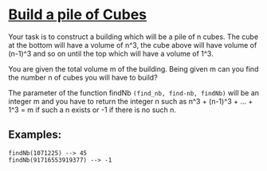 # [Build a pile of Cubes](https://www.codewars.com/kata/build-a-pile-of-cubes "https://www.codewars.com/kata/5592e3bd57b64d00f3000047")

Your task is to construct a building which will be a pile of n cubes.
The cube at the bottom will have a volume of n^3, the cube above 
will have  volume of (n-1)^3 and so on until the top which will have a volume of 1^3.

You are given the total volume m of the building.
Being given m can you find the number n of cubes you will have to build?

The parameter of the function findNb `(find_nb, find-nb, findNb)` will be an integer m
and you have to return the integer n such as
n^3 + (n-1)^3 + ... + 1^3 = m
if such a n exists or -1 if there is no such n.

## Examples:
```
findNb(1071225) --> 45
findNb(91716553919377) --> -1
```